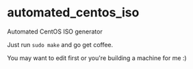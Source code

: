 # automated_centos_iso
Automated CentOS ISO generator


Just run `sudo make` and go get coffee. 

You may want to edit first or you're building a machine for me :)
